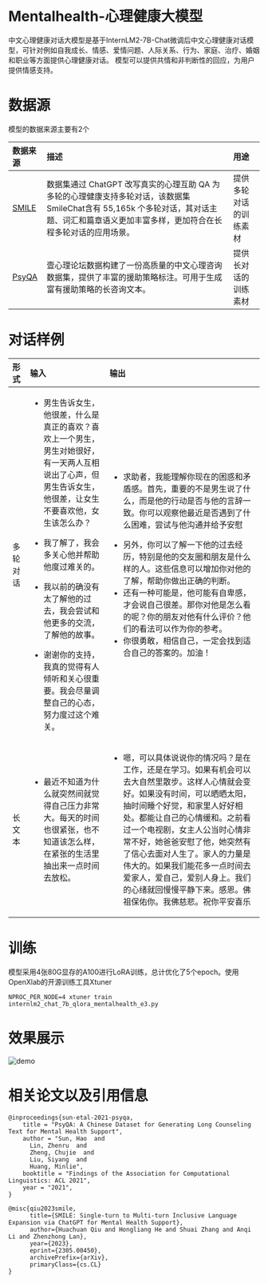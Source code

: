 # Mentalhealth-心理健康大模型

中文心理健康对话大模型是基于InternLM2-7B-Chat微调后中文心理健康对话模型，可针对例如自我成长、情感、爱情问题、人际关系、行为、家庭、治疗、婚姻和职业等方面提供心理健康对话。
模型可以提供共情和非判断性的回应，为用户提供情感支持。

# 数据源

模型的数据来源主要有2个

|数据来源|描述|用途|
|:----|:----|:----|
|[SMILE](https://github.com/qiuhuachuan/smile)|数据集通过 ChatGPT 改写真实的心理互助 QA 为多轮的心理健康支持多轮对话，该数据集SmileChat含有 55,165k 个多轮对话，其对话主题、词汇和篇章语义更加丰富多样，更加符合在长程多轮对话的应用场景。|提供多轮对话的训练素材|
|[PsyQA](https://github.com/thu-coai/PsyQA)|壹心理论坛数据构建了一份高质量的中文心理咨询数据集，提供了丰富的援助策略标注。可用于生成富有援助策略的长咨询文本。|提供长对话的训练素材|

# 对话样例

|形式|输入|输出|
|:----|:----|:----|
|多轮对话|<ul><li>男生告诉女生，他很差，什么是真正的喜欢？喜欢上一个男生，男生对她很好，有一天两人互相说出了心声，但男生告诉女生，他很差，让女生不要喜欢他，女生该怎么办？</li></ul><ul><li>我了解了，我会多关心他并帮助他度过难关的。</li></ul><ul><li>我以前的确没有太了解他的过去，我会尝试和他更多的交流，了解他的故事。</li></ul><ul><li>谢谢你的支持，我真的觉得有人倾听和关心很重要。我会尽量调整自己的心态，努力度过这个难关。</li></ul>|<ul><li>求助者，我能理解你现在的困惑和矛盾感。首先，重要的不是男生说了什么，而是他的行动是否与他的言辞一致。你可以观察他最近是否遇到了什么困难，尝试与他沟通并给予安慰</li></ul><ul><li>另外，你可以了解一下他的过去经历，特别是他的交友圈和朋友是什么样的人。这些信息可以增加你对他的了解，帮助你做出正确的判断。</li><li>还有一种可能是，他可能有自卑感，才会说自己很差。那你对他是怎么看的呢？你的朋友对他有什么评价？他们的看法可以作为你的参考。</li><li>你很勇敢，相信自己，一定会找到适合自己的答案的。加油！</li>|
|长文本|<ul><li>最近不知道为什么就突然间就觉得自己压力非常大。每天的时间也很紧张，也不知道该怎么样，在紧张的生活里抽出来一点时间去放松。</li>|<ul><li>嗯，可以具体说说你的情况吗？是在工作，还是在学习。如果有机会可以去大自然里散步。这样人心情就会变好。如果没有时间，可以晒晒太阳，抽时间睡个好觉，和家里人好好相处。都能让自己的心情缓和。之前看过一个电视剧，女主人公当时心情非常不好，她爸爸安慰了他，她突然有了信心去面对人生了。家人的力量是伟大的。如果我们能花多一点时间去爱家人，爱自己，爱别人身上。我们的心绪就回慢慢平静下来。感恩。佛祖保佑你。我佛慈悲。祝你平安喜乐</li>|

# 训练

模型采用4张80G显存的A100进行LoRA训练，总计优化了5个epoch。使用OpenXlab的开源训练工具Xtuner

```shell
NPROC_PER_NODE=4 xtuner train internlm2_chat_7b_qlora_mentalhealth_e3.py
```

# 效果展示

![demo](https://s3.bmp.ovh/imgs/2024/01/29/dc77b5d92a29aad0.png)

# 相关论文以及引用信息

```shell
@inproceedings{sun-etal-2021-psyqa,
    title = "PsyQA: A Chinese Dataset for Generating Long Counseling Text for Mental Health Support",
    author = "Sun, Hao  and
      Lin, Zhenru  and
      Zheng, Chujie  and
      Liu, Siyang  and
      Huang, Minlie",
    booktitle = "Findings of the Association for Computational Linguistics: ACL 2021",
    year = "2021",
}
```

```shell
@misc{qiu2023smile,
      title={SMILE: Single-turn to Multi-turn Inclusive Language Expansion via ChatGPT for Mental Health Support},
      author={Huachuan Qiu and Hongliang He and Shuai Zhang and Anqi Li and Zhenzhong Lan},
      year={2023},
      eprint={2305.00450},
      archivePrefix={arXiv},
      primaryClass={cs.CL}
}
```

